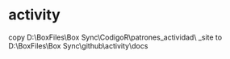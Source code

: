 # activity

copy D:\BoxFiles\Box Sync\CodigoR\patrones_actividad\ _site
to
D:\BoxFiles\Box Sync\github\activity\docs

